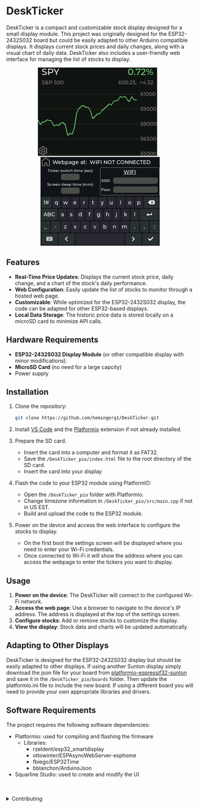 # DeskTicker

DeskTicker is a compact and customizable stock display designed for a small display module. This project was originally designed for the ESP32-2432S032 board but could be easily adapted to other Arduino compatible displays. It displays current stock prices and daily changes, along with a visual chart of daily data. DeskTicker also includes a user-friendly web interface for managing the list of stocks to display.

<p align="center"><img src="assests/imgs/homeScreen.png">&emsp;<img src="assests/imgs/settingsScreen.png"></p>  

## Features

- **Real-Time Price Updates**: Displays the current stock price, daily change, and a chart of the stock's daily performance.
- **Web Configuration**: Easily update the list of stocks to monitor through a hosted web page.
- **Customizable**: While optimized for the ESP32-2432S032 display, the code can be adapted for other ESP32-based displays.
- **Local Data Storage**: The historic price data is stored locally on a microSD card to minimize API calls.


## Hardware Requirements

- **ESP32-2432S032 Display Module** (or other compatible display with minor modifications).
- **MicroSD Card** (no need for a large capcity)
- Power supply


## Installation

1. Clone the repository:
   ```bash
   git clone https://github.com/hemingerg1/DeskTicker.git
   ```

2. Install [VS Code](https://code.visualstudio.com/) and the [Platformio](https://platformio.org/install) extension if not already installed.

3. Prepare the SD card.
   - Insert the card into a computer and format it as FAT32.
   - Save the `/DeskTicker_pio/index.html` file to the root directory of the SD card.
   - Insert the card into your display

4. Flash the code to your ESP32 module using PlatformIO:
   - Open the `/DeskTicker_pio` folder with Platformio.
   - Change timezone information in `/DeskTicker_pio/src/main.cpp` if not in US EST.
   - Build and upload the code to the ESP32 module.

5. Power on the device and access the web interface to configure the stocks to display.
   - On the first boot the settings screen will be displayed where you need to enter your Wi-Fi credentials.
   - Once connected to Wi-Fi it will show the address where you can access the webpage to enter the tickers you want to display.


## Usage

1. **Power on the device**: The DeskTicker will connect to the configured Wi-Fi network.
2. **Access the web page**: Use a browser to navigate to the device's IP address. The address is displayed at the top of the settings screen.
3. **Configure stocks**: Add or remove stocks to customize the display.
4. **View the display**: Stock data and charts will be updated automatically.


## Adapting to Other Displays

DeskTicker is designed for the ESP32-2432S032 display but should be easily adapted to other displays. If using another Sunton display simply download the json file for your board from [platformio-espressif32-sunton](https://github.com/rzeldent/platformio-espressif32-sunton) and save it in the `/DeskTicker_pio/boards` folder. Then update the platformio.ini file to include the new board. If using a different board you will need to provide your own appropriate libraries and drivers.

## Software Requirements
The project requires the following software dependencies:
- Platformio: used for compiling and flashing the firmware
    - Libraries:
      - rzeldent/esp32_smartdisplay
	   - ottowinter/ESPAsyncWebServer-esphome
	   - fbiego/ESP32Time
	   - bblanchon/ArduinoJson
- Squarline Studio: used to create and modify the UI

<br>  
<br>  

<details>
<summary> Contributing</summary>  
Contributions are welcome! If you find bugs or have ideas for improvements, feel free to open an issue or submit a pull request.
</details>


